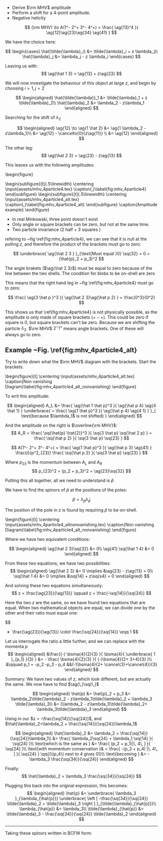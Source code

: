 - Derive $\rm MHV$ amplitude
- Perform a shift for a 4-point amplitude.
- Negative helicity

$$
  (\rm MHV) \to A(1^- 2^+ 3^- 4^+) = \frac{
    \ag{13}^4
  }{
    \ag{12}\ag{23}\ag{34} \ag{41}
  }
$$

We have the choice here:

$$
\begin{cases}
  \hat{\tilde{\lambda}_i} &= \tilde{\lambda}_i + z \lambda_j\\
  \hat{\lambda}_j &= \lambda_j - z \lambda_i
\end{cases}
$$

Leaving us with:
$$
  \ag{\hat 1 3} = \ag{13} + z\ag{23}
$$

We will now investigate the behaviour of this object at large $z$, and begin by choosing $i=1, j = 2$

$$
\begin{aligned}
  \hat{\tilde{\lambda}}_1 &= \tilde{\lambda}_1 + z \tilde{\lambda}_2\\
  \hat{\lambda}_2 &= \lambda_2 - z\lambda_1
\end{aligned}
$$

Searching for the shift of $\lambda_2$

$$
\begin{aligned}
  \ag{12} \to \ag{1 \hat 2} &= \ag{1 \lambda_2 - z\lambda_1}\\
  &= \ag{12} - \cancelto{0}{z\ag{11}} \\
  &= \ag{12}
\end{aligned}
$$

The other leg:
$$
  \ag{\hat 2 3} = \ag{23} - z\ag{13}
$$

This leaves us with the following amplitudes:

\begin{figure}

\begin{subfigure}[t]{.5\linewidth}
  \centering
  \input{assets/mhv_4particle4.tex}
  \caption{\,}\label{fig:mhv_4particle4}
\end{subfigure}
\begin{subfigure}[t]{.5\linewidth}
  \centering
  \input{assets/mhv_4particle4_alt.tex}
  \caption{\,}\label{fig:mhv_4particle4_alt}
\end{subfigure}
\caption{Amplitude example}
\end{figure}

 - In real Minkowski, three point doesn't exist
 - Only angle or square brackets can be zero, but not at the same time.
 - Two particle invariance (2 half + 3 squares )

 refering to ~fig \ref{fig:mhv_4particle4}, we can see that it is null at the polling $z$, and therefore the product of the brackets must go to zero:

 $$
   \underbrace{
      \ag{\hat 2 3 }
     }_{\text{Must equal }0} \sq{32} = 0 = (\hat{p}_2 + p_3)^2
 $$

 The angle brakets ($\ag{\hat 2 3}$) must be equal to zero because of the line between the two shells. The condition for blobs to be on-shell are zero

 This means that the right hand leg in ~fig \ref{fig:mhv_4particle4} must go to zero:

 $$
   \frac{
     \ag{3 \hat p }^3
     }{
       \ag{\hat 2 3}\ag{\hat p 2}
     } = \frac{0^3}{0^2}
 $$

 This shows us that \ref{fig:mhv_4particle4} is not physically possible, as the amplitude is only made of square brackets ($+-+$). This could be zero if square is 0, but square brackets can't be zero. Because we are shifting the particle $\lambda_2$. $\rm MHV$ $2^- 1^+$ means angle brackets. One of these will always go to zero.

##  Example ~Fig. \ref{fig:mhv_4particle4_alt}

Try to write down what the $\rm MHV$ diagram with the brackets. Start the brackets.


\begin{figure}[t]
  \centering
  \input{assets/mhv_4particle4_alt.tex}
  \caption{Non vanishing Diagram}\label{fig:mhv_4particle4_alt_nonvanishing}
\end{figure}

To writ this amplitude:

$$
\begin{aligned}
A_L &= \frac{
    \ag{\hat 1 \hat p}^3
    }{
      \ag{\hat p 4} \ag{4 \hat 1}
    } \underbrace{
      = \frac{ \ag{1 \hat p}^3 }{ \ag{\hat p 4} \ag{4 1} }
      }_{
       \text{because $\lambda_1$ is not shifted}
       }
\end{aligned}
$$

And the amplitude on the right is $\overline{\rm MHV}$:
$$
  A_R = \frac{
    \sq{\hat{p} \hat{2}}^3
    }{
      \sq{3 \hat p} \sq{\hat 2 p}
    } = \frac{
      \sq{\hat p 2}
      }{
        \sq{3 \hat p} \sq{23}
      }
$$

$$
  A(1^- 2^+ 3^- 4^+) = \frac{
    \ag{1 \hat p}^3
  }{
    \ag{\hat p 3} \ag{41}
} \frac{i}{p^2_{23}}
\frac{
  \sq{\hat p 2}
  }{
    \sq{3 \hat p} \sq{23}
  }
$$

Where $p_{23}$ is the momentum between $A_L$ and $A_R$
$$
  p_{23}^2 = (p_2 + p_3)^2 = \ag{23}\sq{32}
$$

Putting this all together, all we need to understand is $\hat{p}$

We have to find the spinors of $\hat{p}$ at the positions of the poles:

$$
  \hat{p} = \lambda_{\hat{p}}\tilde{\lambda}_{\hat{p}}
$$

The position of the pole in z is found by requiring $\hat{p}$ to be on-shell.


\begin{figure}[t]
  \centering
  \input{assets/mhv_4particle4_altnonvanishing.tex}
  \caption{Non vanishing Diagram}\label{fig:mhv_4particle4_alt_nonvanishing}
\end{figure}

Where we have two equivalent conditions:

$$
\begin{aligned}
  \ag{\hat 2 3}\sq{32} &= 0\\
  \ag{41} \sq{\hat 1 4} &= 0
\end{aligned}
$$

From these two equations, we have two possibilities:
$$
\begin{aligned}
  \ag{\hat 2 3} &= 0 \implies &\ag{23} - z\ag{13} = 0\\
  \sq{\hat 1 4} &= 0 \implies &\sq{14} + z\sq{s4} = 0
\end{aligned}
$$

And solving these two equations simultaneously:
$$
  z = \frac{\ag{23}}{\ag{13}} \qquad z = \frac{-\sq{14}}{\sq{24}}
$$

Here the two $z$ are the same, so we have found two equations that are equal.  When two mathematical objects are equal, we can divide one by the other and their ratio must equal one:

$$
  - \frac{\ag{23}}{\ag{13}} \cdot \frac{\sq{24}}{\sq{14}} \eqq 1
$$

Let us interrogate the ratio a little further, and we can replace with the momenta $p$
$$ \begin{aligned}
  &\frac{(-) \bsma{4}{2}{3}
  }{
      \bsma{4}{
        \underbrace{ 1 }_{p_1} }{3}
    } &= - \frac{
    \bsma{4}{2}{3}
    }{
      (-)\bsma{4}{2+ 3+4}{3}
    }\\
   &\qquad p_1 = -p_2 -p_3 - p_4   
  &&(-)\bsma{4}{2+ \cancel{3}+\cancel{4}}{3}
\end{aligned}
$$

Summary:
We have two values of $z$, which look different, but are actually the same. We now have to find $\ag{\,}\sq{\,}$

$$
\begin{aligned}
  \hat{p} &= \hat{p}_2 + p_3 &= \lambda_2\tilde{\lambda}_2 - z\lambda_1\tilde{\lambda}_2 + \lambda_3 \tilde{\lambda}_3\\
  &= (\lambda_2 - z\lambda_1)\tilde{\lambda}_2+ \lambda_3\tilde{\lambda}_3
\end{aligned}
$$

Using in our $z = -\frac{\sq{14}}{\sq{24}}$, and $\hat{\lambda}_2=\lambda_2 + \frac{\sq{14}}{\sq{24}}\lambda_1$

$$
\begin{aligned}
  \hat{\lambda}_2 &= \lambda_2 + \frac{\sq{14}}{\sq{24}}\lambda_1\\
  &= \frac{
    \lambda_2\sq{24} + \lambda_1 \sq{14}
    }{
      \sq{24}
    }\\
  \text{which is the same as } &= \frac{
    (p_2 + p_1)|\, 4\, ]
    }{
      \sq{24}
    }\\
    \text{with momentum conservation }& = \frac{
      -(p_3 + p_4) |\, 4\, ]
      }{
        \sq{24}
      } \qq{(\(p_4\) next to 4 gives 0)}\\
      \text{becoming } &= -\lambda_3 \frac{\sq{34}}{\sq{24}}
\end{aligned}
$$

Finally:
$$
  \hat{\lambda}_2 = \lambda_3 \frac{\sq{34}}{\sq{24}}
$$

Plugging this back into the original expression, this becomes:
$$
\begin{aligned}
  \hat{p} &= \underbrace{
    \lambda_3
    }_{\lambda_{\hat{p}}}
       \underbrace{
      \left [
        -\frac{\sq{34}}{\sq{24}} \tilde{\lambda}_2 + \tilde{\lambda}_3
      \right ]
        }_{\tilde{\lambda}_{\hat{p}}}\\
  \lambda_{\hat{p}} &= \lambda_3\\
  \tilde{\lambda}_{\hat{p}} &= \tilde{\lambda}_3 - \frac{\sq{34}}{\sq{24}} \tilde{\lambda}_2
\end{aligned}
$$

---

Taking these spinors written in BCFW form:
